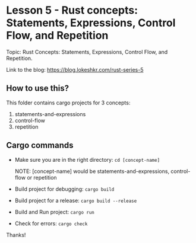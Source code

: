 # Lesson 5 - Rust concepts: Statements, Expressions, Control Flow, and Repetition

Topic: Rust Concepts: Statements, Expressions, Control Flow, and Repetition.

Link to the blog: https://blog.lokeshkr.com/rust-series-5

## How to use this?
This folder contains cargo projects for 3 concepts:
1. statements-and-expressions
2. control-flow
3. repetition


## Cargo commands

- Make sure you are in the right directory: `cd [concept-name]`

    NOTE: [concept-name] would be statements-and-expressions, control-flow or repetition

- Build project for debugging: `cargo build`
- Build project for a release: `cargo build --release`
- Build and Run project: `cargo run`
- Check for errors: `cargo check`

Thanks!